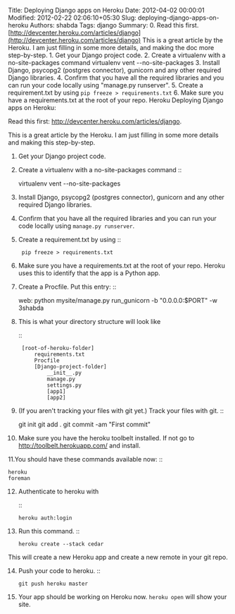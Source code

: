 Title: Deploying Django apps on Heroku
Date: 2012-04-02 00:00:01
Modified: 2012-02-22 02:06:10+05:30
Slug: deploying-django-apps-on-heroku
Authors: shabda
Tags: django
Summary: 0. Read this first. [http://devcenter.heroku.com/articles/django](http://devcenter.heroku.com/articles/django) This is a great article by the Heroku. I am just filling in some more details, and making the doc more step-by-step. 1. Get your Django project code. 2. Create a virtualenv with a no-site-packages command virtualenv vent --no-site-packages 3. Install Django, psycopg2 (postgres connector), gunicorn and any other required Django libraries. 4. Confirm that you have all the required libraries and you can run your code locally using "manage.py runserver". 5. Create a requirement.txt by using `pip freeze > requirements.txt` 6. Make sure you have a requirements.txt at the root of your repo. Heroku
Deploying Django apps on Heroku:

Read this first: http://devcenter.heroku.com/articles/django.

This is a great article by the Heroku. I am just filling in some more details and making this step-by-step.

1. Get your Django project code.
2. Create a virtualenv with a no-site-packages command ::

    virtualenv vent --no-site-packages
    
3. Install Django, psycopg2 (postgres connector), gunicorn and any other required Django libraries.
4. Confirm that you have all the required libraries and you can run your code locally using ``manage.py runserver``.
5. Create a requirement.txt by using 
    ::
        
        pip freeze > requirements.txt
        
6. Make sure you have a requirements.txt at the root of your repo. Heroku uses this to identify that the app is a Python app.
7. Create a Procfile. Put this entry: ::

    web: python mysite/manage.py run_gunicorn -b "0.0.0.0:$PORT" -w 3shabda
    
8. This is what your directory structure will look like

    ::

        [root-of-heroku-folder]
            requirements.txt
            Procfile
            [Django-project-folder]
                __init__.py
                manage.py
                settings.py
                [app1]
                [app2]


9. (If you aren't tracking your files with git yet.) Track your files with git. ::

    git init
    git add .
    git commit -am "First commit"

10. Make sure you have the heroku toolbelt installed. If not go to http://toolbelt.herokuapp.com/ and install.

11.You should have these commands available now: ::

    heroku
    foreman

12. Authenticate to heroku with 

    ::

        heroku auth:login
    

13. Run this command. 
    ::

        heroku create --stack cedar    
    
    
This will create a new Heroku app and create a new remote in your git repo.

14. Push your code to heroku. 
    ::

        git push heroku master
    
    
15. Your app should be working on Heroku now. ``heroku open`` will show your site.


    
    

